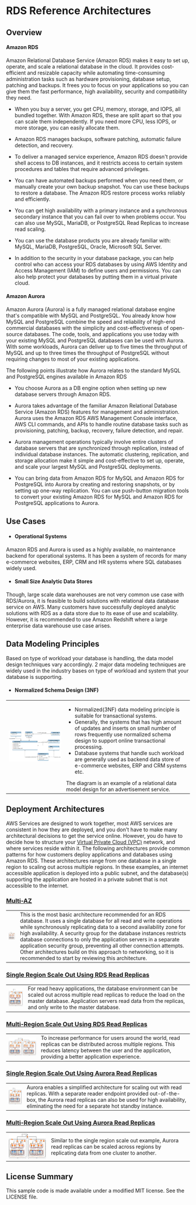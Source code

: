 # RDS Reference Architectures

## Overview

#### Amazon RDS

Amazon Relational Database Service (Amazon RDS) makes it easy to set up, operate, and scale a relational database in the cloud. It provides cost-efficient and resizable capacity while automating time-consuming administration tasks such as hardware provisioning, database setup, patching and backups. It frees you to focus on your applications so you can give them the fast performance, high availability, security and compatibility they need.

  -  When you buy a server, you get CPU, memory, storage, and IOPS, all bundled together. With Amazon RDS, these are split apart so that you can scale them independently. If you need more CPU, less IOPS, or more storage, you can easily allocate them.

  -  Amazon RDS manages backups, software patching, automatic failure detection, and recovery.

  -  To deliver a managed service experience, Amazon RDS doesn't provide shell access to DB instances, and it restricts access to certain system procedures and tables that require advanced privileges.

  -  You can have automated backups performed when you need them, or manually create your own backup snapshot. You can use these backups to restore a database. The Amazon RDS restore process works reliably and efficiently.

  -  You can get high availability with a primary instance and a synchronous secondary instance that you can fail over to when problems occur. You can also use MySQL, MariaDB, or PostgreSQL Read Replicas to increase read scaling.

  -  You can use the database products you are already familiar with: MySQL, MariaDB, PostgreSQL, Oracle, Microsoft SQL Server.

  -  In addition to the security in your database package, you can help control who can access your RDS databases by using AWS Identity and Access Management (IAM) to define users and permissions. You can also help protect your databases by putting them in a virtual private cloud.

#### Amazon Aurora
Amazon Aurora (Aurora) is a fully managed relational database engine that's compatible with MySQL and PostgreSQL. You already know how MySQL and PostgreSQL combine the speed and reliability of high-end commercial databases with the simplicity and cost-effectiveness of open-source databases. The code, tools, and applications you use today with your existing MySQL and PostgreSQL databases can be used with Aurora. With some workloads, Aurora can deliver up to five times the throughput of MySQL and up to three times the throughput of PostgreSQL without requiring changes to most of your existing applications.

  The following points illustrate how Aurora relates to the standard MySQL and PostgreSQL engines available in Amazon RDS

  - You choose Aurora as a DB engine option when setting up new database servers through Amazon RDS.

  - Aurora takes advantage of the familiar Amazon Relational Database Service (Amazon RDS) features for management and administration. Aurora uses the Amazon RDS AWS Management Console interface, AWS CLI commands, and APIs to handle routine database tasks such as provisioning, patching, backup, recovery, failure detection, and repair.

  - Aurora management operations typically involve entire clusters of database servers that are synchronized through replication, instead of individual database instances. The automatic clustering, replication, and storage allocation make it simple and cost-effective to set up, operate, and scale your largest MySQL and PostgreSQL deployments.

  - You can bring data from Amazon RDS for MySQL and Amazon RDS for PostgreSQL into Aurora by creating and restoring snapshots, or by setting up one-way replication. You can use push-button migration tools to convert your existing Amazon RDS for MySQL and Amazon RDS for PostgreSQL applications to Aurora.



## Use Cases

- #### Operational Systems
Amazon RDS  and Aurora is used as a highly available, no maintenance backend for operational systems. It has been a system of records for many e-commerce websites, ERP, CRM and HR systems where SQL databases widely used.

- #### Small Size Analytic Data Stores
Though, large scale data warehouses are not very common use case with RDS/Aurora, it is feasible to build solutions with relational data database service on AWS. Many customers have successfully deployed analytic solutions with RDS as a data store due to its ease of use and scalability. However, it is recommended to use Amazon Redshift where a large enterprise data warehouse use case arises.


## Data Modeling Principles
Based on  type of workload your database is handling, the data model design techniques vary accordingly. 2 major data modeling techniques are widely used in the industry bases on type of workload and system that  your database is supporting.  

- #### Normalized Schema Design (3NF)
<table><tr><td><a href="https://github.com/aws-samples/aws-dbs-refarch-rdbms/tree/master/src/relational-datamodel"><img src="https://raw.githubusercontent.com/aws-samples/aws-dbs-refarch-rdbms/master/src/relational-datamodel/relational_dm.png"/></a></td><td><ul><li>Normalized(3NF) data modeling principle is suitable for transactional systems. </li><li>
Generally, the systems that has high amount of updates and inserts on small number of rows frequently use normalized schema design to support online transactional processing.</li> <li>Database systems that handle such workload are generally used as backend data store of e-commerce websites, ERP and  CRM systems etc.</li>
</ul>
The diagram is an example of a relational data model design for an advertisement service.
 </td></tr></table>

## Deployment Architectures

AWS Services are designed to work together, most AWS services are consistent in how they are deployed, and you don't have to make many architectural decisions to get the service online. However, you do have to decide how to structure your [Virtual Private Cloud (VPC)](https://aws.amazon.com/vpc) network, and where services reside within it. The following architectures provide common patterns for how customers deploy applications and databases using Amazon RDS. These architectures range from one database in a single region to scaling out across multiple regions. In these examples, an internet accessible application is deployed into a public subnet, and the database(s) supporting the application are hosted in a private subnet that is not accessible to the internet.

### [Multi-AZ](src/multi-az)

<table><tr><td><a href="https://github.com/aws-samples/aws-dbs-refarch-rdbms/tree/master/src/multi-az"><img src="https://raw.githubusercontent.com/aws-samples/aws-dbs-refarch-rdbms/master/src/multi-az/thumbnail.png"/></a></td><td>This is the most basic architecture recommended for an RDS database. It uses a single database for all read and write operations while synchronously replicating data to a second availability zone for high availability. A security group for the database instances restricts database connections to only the application servers in a separate application security group, preventing all other connection attempts. Other architectures build on this approach to networking, so it is recommended to start by reviewing this architecture.</td></tr></table>

### [Single Region Scale Out Using RDS Read Replicas](src/single-region-scale-out)

<table><tr><td><a href="https://github.com/aws-samples/aws-dbs-refarch-rdbms/tree/master/src/single-region-scale-out"><img src="https://raw.githubusercontent.com/aws-samples/aws-dbs-refarch-rdbms/master/src/single-region-scale-out/thumbnail.png"/></a></td><td>For read heavy applications, the database environment can be scaled out across multiple read replicas to reduce the load on the master database. Application servers read data from the replicas, and only write to the master database.</td></tr></table>

### [Multi-Region Scale Out Using RDS Read Replicas](src/multi-region-scale-out)

<table><tr><td><a href="https://github.com/aws-samples/aws-dbs-refarch-rdbms/tree/master/src/multi-region-scale-out"><img src="https://raw.githubusercontent.com/aws-samples/aws-dbs-refarch-rdbms/master/src/multi-region-scale-out/thumbnail.png"/></a></td><td>To increase performance for users around the world, read replicas can be distributed across multiple regions. This reduces latency between the user and the application, providing a better application experience.</td></tr></table>

### [Single Region Scale Out Using Aurora Read Replicas](src/single-region-scale-out-aurora)

<table><tr><td><a href="https://github.com/aws-samples/aws-dbs-refarch-rdbms/tree/master/src/single-region-scale-out-aurora"><img src="https://raw.githubusercontent.com/aws-samples/aws-dbs-refarch-rdbms/master/src/single-region-scale-out-aurora/thumbnail.png"/></a></td><td>Aurora enables a simplified architecture for scaling out with read replicas. With a separate reader endpoint provided out-of-the-box, the Aurora read replicas can also be used for high availability, eliminating the need for a separate hot standby instance.</td></tr></table>

### [Multi-Region Scale Out Using Aurora Read Replicas](src/multi-region-scale-out-aurora)

<table><tr><td><a href="https://github.com/aws-samples/aws-dbs-refarch-rdbms/tree/master/src/multi-region-scale-out-aurora"><img src="https://raw.githubusercontent.com/aws-samples/aws-dbs-refarch-rdbms/master/src/multi-region-scale-out-aurora/thumbnail.png"/></a></td><td>Similar to the single region scale out example, Aurora read replicas can be scaled across regions by replicating data from one cluster to another.</td></tr></table>


## License Summary

This sample code is made available under a modified MIT license. See the LICENSE file.
